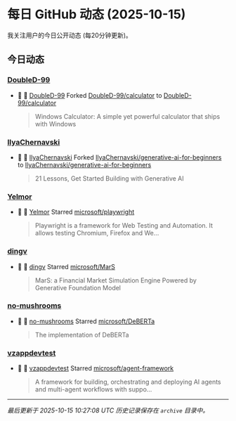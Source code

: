 # 每日 GitHub 动态 (2025-10-15)

我关注用户的今日公开动态 (每20分钟更新)。

## 今日动态

### [DoubleD-99](https://github.com/DoubleD-99)
- 🍴 👤 [DoubleD-99](https://github.com/DoubleD-99) Forked [DoubleD-99/calculator](https://github.com/DoubleD-99/calculator) to [DoubleD-99/calculator](https://github.com/DoubleD-99/calculator)
  > Windows Calculator: A simple yet powerful calculator that ships with Windows

### [IlyaChernavski](https://github.com/IlyaChernavski)
- 🍴 👤 [IlyaChernavski](https://github.com/IlyaChernavski) Forked [IlyaChernavski/generative-ai-for-beginners](https://github.com/IlyaChernavski/generative-ai-for-beginners) to [IlyaChernavski/generative-ai-for-beginners](https://github.com/IlyaChernavski/generative-ai-for-beginners)
  > 21 Lessons, Get Started Building with Generative AI 

### [Yelmor](https://github.com/Yelmor)
- 🌟 👤 [Yelmor](https://github.com/Yelmor) Starred [microsoft/playwright](https://github.com/microsoft/playwright)
  > Playwright is a framework for Web Testing and Automation. It allows testing Chromium, Firefox and We...

### [dingv](https://github.com/dingv)
- 🌟 👤 [dingv](https://github.com/dingv) Starred [microsoft/MarS](https://github.com/microsoft/MarS)
  > MarS: a Financial Market Simulation Engine Powered by Generative Foundation Model

### [no-mushrooms](https://github.com/no-mushrooms)
- 🌟 👤 [no-mushrooms](https://github.com/no-mushrooms) Starred [microsoft/DeBERTa](https://github.com/microsoft/DeBERTa)
  > The implementation of DeBERTa

### [vzappdevtest](https://github.com/vzappdevtest)
- 🌟 👤 [vzappdevtest](https://github.com/vzappdevtest) Starred [microsoft/agent-framework](https://github.com/microsoft/agent-framework)
  > A framework for building, orchestrating and deploying AI agents and multi-agent workflows with suppo...


---
*最后更新于 2025-10-15 10:27:08 UTC*
*历史记录保存在 `archive` 目录中。*
